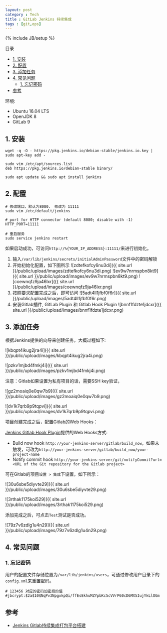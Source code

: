 ```yaml
---
layout: post
category : Tech
title : GitLab Jenkins 持续集成
tags : [git,ops]
---
```

{% include JB/setup %}

目录
<!-- @import "[TOC]" {cmd="toc" depthFrom=2 depthTo=6 orderedList=false} -->
<!-- code_chunk_output -->

* [1. 安装](#1-安装)
* [2. 配置](#2-配置)
* [3. 添加任务](#3-添加任务)
* [4. 常见问题](#4-常见问题)
	* [1. 忘记密码](#1-忘记密码)
* [参考](#参考)

<!-- /code_chunk_output -->


环境:
* Ubuntu 16.04 LTS
* OpenJDK 8
* GitLab 9

## 1. 安装

```shell
wget -q -O - https://pkg.jenkins.io/debian-stable/jenkins.io.key | sudo apt-key add -

sudo vim /etc/apt/sources.list
deb https://pkg.jenkins.io/debian-stable binary/

sudo apt update && sudo apt install jenkins
```

## 2. 配置

```shell
# 修改端口，默认为8080， 修改为 11111
sudo vim /etc/default/jenkins

# port for HTTP connector (default 8080; disable with -1)
HTTP_PORT=11111

# 重启服务
sudo service jenkins restart
```

如果启动成功，可访问`http://%{YOUR_IP_ADDRESS}:11111/`来进行初始化。

1. 输入`/var/lib/jenkins/secrets/initialAdminPassword`文件中的密码解锁
2. 开始初始化配置，如下图所示
  ![zdtefkofcy6nu3di]({{ site.url }}/public/upload/images/zdtefkofcy6nu3di.png)
  ![ev9w7nrmspbn8kt9]({{ site.url }}/public/upload/images/ev9w7nrmspbn8kt9.png)
  ![coewnqfz9ja46lxr]({{ site.url }}/public/upload/images/coewnqfz9ja46lxr.png)
3. 按照要求配置完成之后，即可访问
  ![5adt4ll1jfbf0f6r]({{ site.url }}/public/upload/images/5adt4ll1jfbf0f6r.png)
4. 安装Gitlab插件, GitLab Plugin 和 Gitlab Hook Plugin
  ![bnnf1fdzte1jdcxr]({{ site.url }}/public/upload/images/bnnf1fdzte1jdcxr.png)

## 3. 添加任务

根据Jenkins提供的向导来创建任务，大概过程如下:

![kbqpt4ikug2jra4i]({{ site.url }}/public/upload/images/kbqpt4ikug2jra4i.png)

![pzkv1mjbd4fmkj4i]({{ site.url }}/public/upload/images/pzkv1mjbd4fmkj4i.png)

注意：Gitlab如果设置为私有项目的话，需要SSH key验证，

![gz2moaiq0e0qw7b9]({{ site.url }}/public/upload/images/gz2moaiq0e0qw7b9.png)

![dv1k7qrb9p9tqpvi]({{ site.url }}/public/upload/images/dv1k7qrb9p9tqpvi.png)

项目创建完成之后，配置Gitlab的Web Hooks：

[Jenkins Gitlab Hook Plugin](https://github.com/elvanja/jenkins-gitlab-hook-plugin)提供的Web Hooks方式:
* Build now hook `http://your-jenkins-server/gitlab/build_now`，如果未触发，可改为`http://your-jenkins-server/gitlab/build_now/your-project-name`
* Notify commit hook `http://your-jenkins-server/git/notifyCommit?url=<URL of the Git repository for the Gitlab project>`

可在Gitlab的项目`设置 > 集成`下设置，如下所示：

![30u6sbe5diyvte29]({{ site.url }}/public/upload/images/30u6sbe5diyvte29.png)

![3rthak1175koi529]({{ site.url }}/public/upload/images/3rthak1175koi529.png)

添加完成之后，可点击`Test`测试是否成功。

![79z7v6zdlg1u4n29]({{ site.url }}/public/upload/images/79z7v6zdlg1u4n29.png)

## 4. 常见问题

### 1. 忘记密码

用户的配置文件存储位置为`/var/lib/jenkins/users`，可通过修改用户目录下的`config.xml`来重置密码。

```
# 123456 对应的密码加密后的值
#jbcrypt:$2a$10$NqPv3NpgxkpQi/ffEsEkhuMZYpbKc5cVVrP60cD6MX5IujYkLlOGm
```

## 参考

* [Jenkins Gitlab持续集成打包平台搭建](http://skyseraph.com/2016/07/18/Tools/Jenkins%20Gitlab%E6%8C%81%E7%BB%AD%E9%9B%86%E6%88%90%E6%89%93%E5%8C%85%E5%B9%B3%E5%8F%B0%E6%90%AD%E5%BB%BA/)
